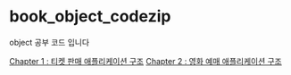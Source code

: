 # book_object_codezip
object 공부 코드 입니다

[Chapter 1 : 티켓 판매 애플리케이션 구조](/src/com/company/chapter1)
[Chapter 2 : 영화 예매 애플리케이션 구조](/src/com/company/chapter2)